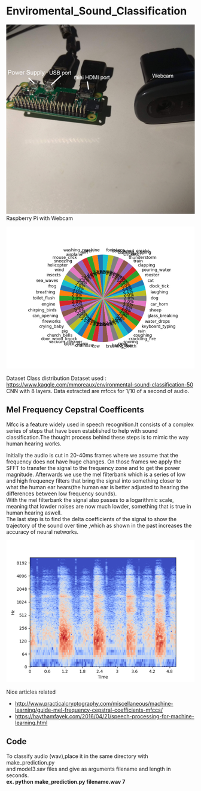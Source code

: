 # Enviromental_Sound_Classification

![Rasp](/IMG_20200525_193715.png)
 Raspberry Pi with Webcam

![dist](/class_distribution.png)


Dataset Class distribution
Dataset used : https://www.kaggle.com/mmoreaux/environmental-sound-classification-50<br/>
CNN with 8 layers.
Data extracted are mfccs for 1/10 of a second of audio.
## Mel Frequency Cepstral Coefficents 
Mfcc is a feature widely used in speech recognition.It consists of a complex series of steps that
have been established to help with sound classification.The thought process behind these steps is to 
mimic the way human hearing works.<br/>

Initially the audio is cut in 20-40ms frames where we assume that the frequency does not have huge changes.
On those frames we apply the SFFT to transfer the signal to the frequency zone and to get the power magnitude.
Afterwards we use the mel filterbank which is a series of low and high frequency filters that bring the signal into something
closer to what the human ear hears(the human ear is better adjusted to hearing the differences between low frequency sounds).<br/>
With the mel filterbank the signal also passes to a logarithmic scale, meaning that lowder noises are now much lowder, something that is true in human hearing aswell.<br/>
The last step is to find the delta coefficients of the signal to show the trajectory of the sound over time ,which as shown in the past increases the accuracy of neural networks.


![breath](/log_spec_breathing.png)

Nice articles related
* http://www.practicalcryptography.com/miscellaneous/machine-learning/guide-mel-frequency-cepstral-coefficients-mfccs/
* https://haythamfayek.com/2016/04/21/speech-processing-for-machine-learning.html

## Code
To classify audio (wav),place it in the same directory with make_prediction.py<br/>
and model3.sav files and give as arguments filename and length in seconds.<br/>
**ex. python make_prediction.py filename.wav 7**
